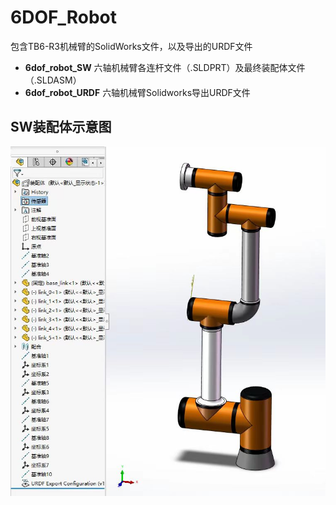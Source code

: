 # 6DOF_Robot
包含TB6-R3机械臂的SolidWorks文件，以及导出的URDF文件
- **6dof_robot_SW**      六轴机械臂各连杆文件（.SLDPRT）及最终装配体文件（.SLDASM）
- **6dof_robot_URDF**    六轴机械臂Solidworks导出URDF文件

## SW装配体示意图
<div align="center">
  <img src="https://github.com/liuxiaoyan142/6DOF_Robot/blob/main/SW%E8%A3%85%E9%85%8D%E4%BD%93%E7%A4%BA%E6%84%8F%E5%9B%BE.jpg">
</div>


